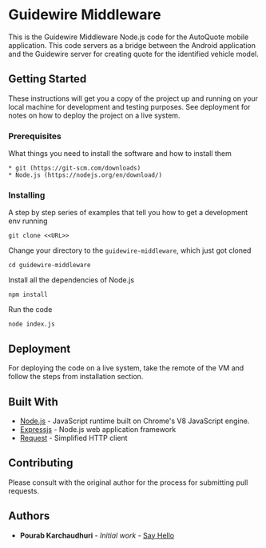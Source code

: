 # Guidewire Middleware

This is the Guidewire Middleware Node.js code for the AutoQuote mobile application. This code servers as a bridge between the Android application and the Guidewire server for creating quote for the identified vehicle model.

## Getting Started

These instructions will get you a copy of the project up and running on your local machine for development and testing purposes. See deployment for notes on how to deploy the project on a live system.

### Prerequisites

What things you need to install the software and how to install them

```
* git (https://git-scm.com/downloads)
* Node.js (https://nodejs.org/en/download/)
```

### Installing

A step by step series of examples that tell you how to get a development env running

```
git clone <<URL>>
```

Change your directory to the `guidewire-middleware`, which just got cloned

```
cd guidewire-middleware
```

Install all the dependencies of Node.js

```
npm install
```

Run the code

```
node index.js
```


## Deployment

For deploying the code on a live system, take the remote of the VM and follow the steps from installation section.

## Built With

* [Node.js](https://nodejs.org/en/) - JavaScript runtime built on Chrome's V8 JavaScript engine.
* [Expressjs](http://expressjs.com/) - Node.js web application framework
* [Request](https://www.npmjs.com/package/request) - Simplified HTTP client

## Contributing

Please consult with the original author for the process for submitting pull requests.

## Authors

* **Pourab Karchaudhuri** - *Initial work* - [Say Hello](mailto:PourabK@hexaware.com)
